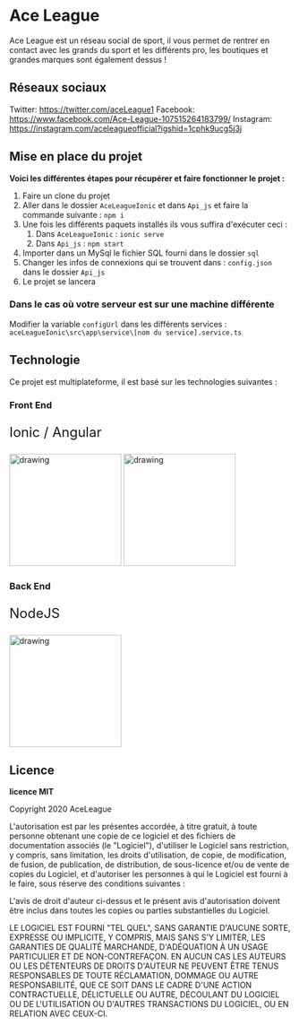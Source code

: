 # Ace League

Ace League est un réseau social de sport, il vous permet de rentrer en contact avec les grands du sport et les différents pro, les boutiques et grandes marques sont également dessus !



## Réseaux sociaux

Twitter: https://twitter.com/aceLeague1
Facebook: https://www.facebook.com/Ace-League-107515264183799/
Instagram: https://instagram.com/aceleagueofficial?igshid=1cphk9ucg5j3j



## Mise en place du projet

**Voici les différentes étapes pour récupérer et faire fonctionner le projet :**

1. Faire un clone du projet
2. Aller dans le dossier `AceLeagueIonic` et dans `Api_js` et faire la commande suivante : `npm i`
3. Une fois les différents paquets installés ils vous suffira d'exécuter ceci :
   1. Dans `AceLeagueIonic`  : `ionic serve`
   2. Dans  `Api_js` : `npm start`
4. Importer dans un MySql le fichier SQL fourni dans le dossier `sql`
5. Changer les infos de connexions qui se trouvent dans : `config.json` dans le dossier `Api_js`
6. Le projet se lancera

### Dans le cas où votre serveur est sur une machine différente

Modifier la variable `configUrl` dans les différents services : `aceLeagueIonic\src\app\service\[nom du service].service.ts`



## Technologie

Ce projet est multiplateforme, il est basé sur les technologies suivantes : 

### Front End

<p style="font-size: 24px;"> Ionic / Angular </p>

<img src="https://external-content.duckduckgo.com/iu/?u=https%3A%2F%2Fupload.wikimedia.org%2Fwikipedia%2Fcommons%2Fthumb%2Fd%2Fd1%2FIonic_Logo.svg%2F1920px-Ionic_Logo.svg.png&f=1&nofb=1" alt="drawing" width="200" style="display: inline;"/>
<img src="https://external-content.duckduckgo.com/iu/?u=https%3A%2F%2Fupload.wikimedia.org%2Fwikipedia%2Fcommons%2Fthumb%2Fc%2Fcf%2FAngular_full_color_logo.svg%2F1200px-Angular_full_color_logo.svg.png&f=1&nofb=1" alt="drawing" width="200" style="display: inline;"/>



### Back End

<p style="font-size: 24px;"> NodeJS </p>
<img src="https://external-content.duckduckgo.com/iu/?u=https%3A%2F%2Fupload.wikimedia.org%2Fwikipedia%2Fcommons%2Fthumb%2Fd%2Fd9%2FNode.js_logo.svg%2F1200px-Node.js_logo.svg.png&f=1&nofb=1" alt="drawing" width="200" style="display: inline;"/>



## Licence

**licence MIT**

Copyright 2020 AceLeague

L'autorisation est par les présentes accordée, à titre gratuit, à toute personne obtenant une copie de ce logiciel et des fichiers de documentation associés (le "Logiciel"), d'utiliser le Logiciel sans restriction, y compris, sans limitation, les droits d'utilisation, de copie, de modification, de fusion, de publication, de distribution, de sous-licence et/ou de vente de copies du Logiciel, et d'autoriser les personnes à qui le Logiciel est fourni à le faire, sous réserve des conditions suivantes :

L'avis de droit d'auteur ci-dessus et le présent avis d'autorisation doivent être inclus dans toutes les copies ou parties substantielles du Logiciel.

LE LOGICIEL EST FOURNI "TEL QUEL", SANS GARANTIE D'AUCUNE SORTE, EXPRESSE OU IMPLICITE, Y COMPRIS, MAIS SANS S'Y LIMITER, LES GARANTIES DE QUALITÉ MARCHANDE, D'ADÉQUATION À UN USAGE PARTICULIER ET DE NON-CONTREFAÇON. EN AUCUN CAS LES AUTEURS OU LES DÉTENTEURS DE DROITS D'AUTEUR NE PEUVENT ÊTRE TENUS RESPONSABLES DE TOUTE RÉCLAMATION, DOMMAGE OU AUTRE RESPONSABILITÉ, QUE CE SOIT DANS LE CADRE D'UNE ACTION CONTRACTUELLE, DÉLICTUELLE OU AUTRE, DÉCOULANT DU LOGICIEL OU DE L'UTILISATION OU D'AUTRES TRANSACTIONS DU LOGICIEL, OU EN RELATION AVEC CEUX-CI.

